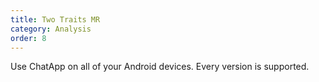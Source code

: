 ```yaml
---
title: Two Traits MR
category: Analysis
order: 8
---
```


Use ChatApp on all of your Android devices. Every version is supported.
